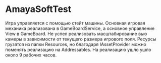 # AmayaSoftTest
Игра управляется с помощью стейт машины. Основная игровая механика реализована в GameBoardService, а основное управление View в GameBoard. 
Не успел реализовать масштабирование вью камеры в зависимости от текущего размера игрового поля. 
Ресурсы грузятся из папки Resources, но благодаря IAssetProvider можно поменять реализацию на Addressables.
На реализацию ушло ушло около 9 рабочих часов.
